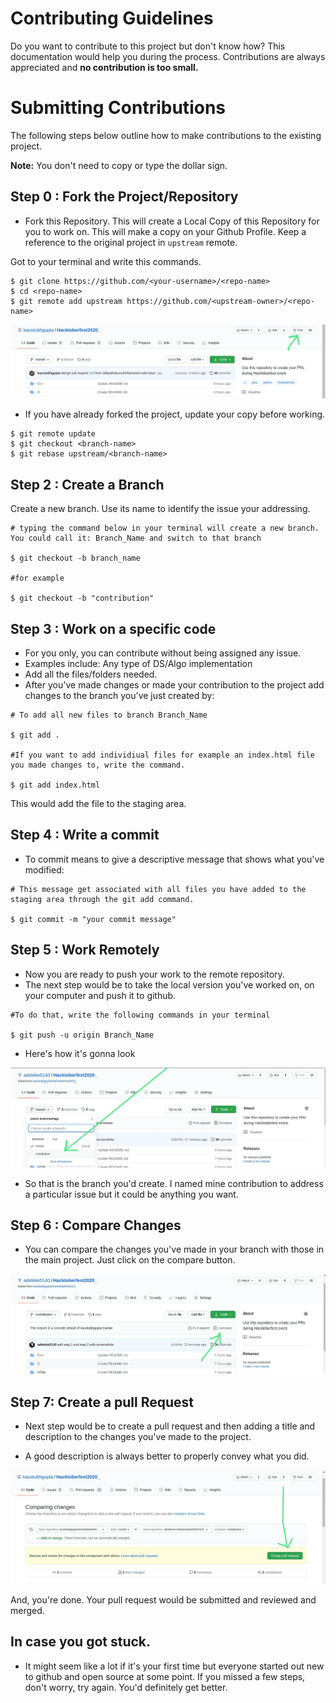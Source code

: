 # Contributing Guidelines

Do you want to contribute to this project but don't know how? 
This documentation would help you during the process.
Contributions are always appreciated and **no contribution is too small.**

# Submitting Contributions
The following steps below outline how to make contributions to the existing project.

**Note:** You don't need to copy or type the dollar sign. 

## Step 0 : Fork the Project/Repository
- Fork this Repository. This will create a Local Copy of this Repository for you to work on.  This will make a copy on your Github Profile. Keep a reference to the original project in `upstream` remote.

Got to your terminal and write this commands.
```
$ git clone https://github.com/<your-username>/<repo-name>
$ cd <repo-name>
$ git remote add upstream https://github.com/<upstream-owner>/<repo-name>
```
![fork](screenshots/fork.jpg)


- If you have already forked the project, update your copy before working.
```
$ git remote update
$ git checkout <branch-name>
$ git rebase upstream/<branch-name>
```

## Step 2 : Create a Branch
Create a new branch. Use its name to identify the issue your addressing.
```
# typing the command below in your terminal will create a new branch. You could call it: Branch_Name and switch to that branch 

$ git checkout -b branch_name

#for example

$ git checkout -b "contribution"
```

## Step 3 : Work on a specific code
- For you only, you can contribute without being assigned any issue.
- Examples include: Any type of DS/Algo implementation
- Add all the files/folders needed.
- After you've made changes or made your contribution to the project add changes to the branch you've just created by:
```
# To add all new files to branch Branch_Name

$ git add .

#If you want to add individiual files for example an index.html file you made changes to, write the command.

$ git add index.html
```

This would add the file to the staging area.

## Step 4 : Write a commit
- To commit means to give a descriptive message that shows what you've modified:
```
# This message get associated with all files you have added to the staging area through the git add command.

$ git commit -m "your commit message"
```

## Step 5 : Work Remotely
- Now you are ready to push your work to the remote repository.
- The next step would be to take the local version you've worked on, on your computer and push it to github.
```
#To do that, write the following commands in your terminal

$ git push -u origin Branch_Name
```
- Here's how it's gonna look

![branch](screenshots/branch.jpg)

- So that is the branch you'd create. I named mine contribution to address a particular issue but it could be anything you want.

## Step 6 : Compare Changes

- You can compare the changes you've made in your branch with those in the main project. Just click on the compare button.

![compare](screenshots/compare-changes.jpg)

## Step 7: Create a pull Request

- Next step would be to create a pull request and then adding a title and description to the changes you've made to the project.

- A good description is always better to properly convey what you did.

![pull-request](screenshots/pull-request.jpg)

And, you're done. Your pull request would be submitted and reviewed and merged.

## In case you got stuck.
- It might seem like a lot if it's your first time but everyone started out new to github and open source at some point. If you missed a few steps, don't worry, try again. You'd definitely get better.

